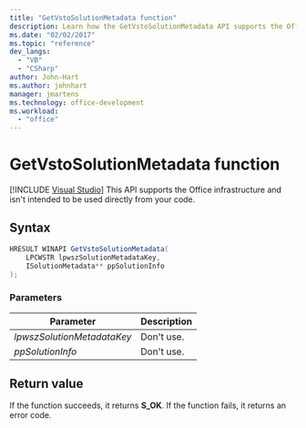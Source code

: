 ```yaml
---
title: "GetVstoSolutionMetadata function"
description: Learn how the GetVstoSolutionMetadata API supports the Office infrastructure and isn't intended to be used directly from your code.
ms.date: "02/02/2017"
ms.topic: "reference"
dev_langs:
  - "VB"
  - "CSharp"
author: John-Hart
ms.author: johnhart
manager: jmartens
ms.technology: office-development
ms.workload:
  - "office"
---
```

# GetVstoSolutionMetadata function

 [!INCLUDE [Visual Studio](~/includes/applies-to-version/vs-windows-only.md)]
  This API supports the Office infrastructure and isn't intended to be used directly from your code.

## Syntax

```csharp
HRESULT WINAPI GetVstoSolutionMetadata(
    LPCWSTR lpwszSolutionMetadataKey,
    ISolutionMetadata** ppSolutionInfo
);
```

### Parameters

|Parameter|Description|
|---------------|-----------------|
|*lpwszSolutionMetadataKey*|Don't use.|
|*ppSolutionInfo*|Don't use.|

## Return value
 If the function succeeds, it returns **S_OK**. If the function fails, it returns an error code.
